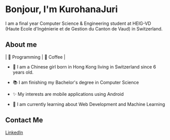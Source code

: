 # Bonjour, I'm KurohanaJuri

I am a final year Computer Science & Engineering student at HEIG-VD (Haute Ecole d'Ingénierie et de Gestion du Canton de Vaud) in Switzerland. 

## About me
| :purple_heart: Programming | :blue_heart: Coffee |
 - :panda_face: I am a Chinese girl born in Hong Kong living in Switzerland since 6 years old. 

 - :books: I am finishing my Bachelor's degree in Computer Science

 - :sparkles: My interests are mobile applications using Android

 - :seedling: I am currently learning about Web Development and Machine Learning

## Contact Me

[LinkedIn](https://www.linkedin.com/in/chau-ying-kot-6167b2105/)


<!--
**KurohanaJuri/KurohanaJuri** is a ✨ _special_ ✨ repository because its `README.md` (this file) appears on your GitHub profile.

Here are some ideas to get you started:

- 🔭 I’m currently working on ...
- 🌱 I’m currently learning ...
- 👯 I’m looking to collaborate on ...
- 🤔 I’m looking for help with ...
- 💬 Ask me about ...
- 📫 How to reach me: ...
- 😄 Pronouns: ...
- ⚡ Fun fact: ...
-->
